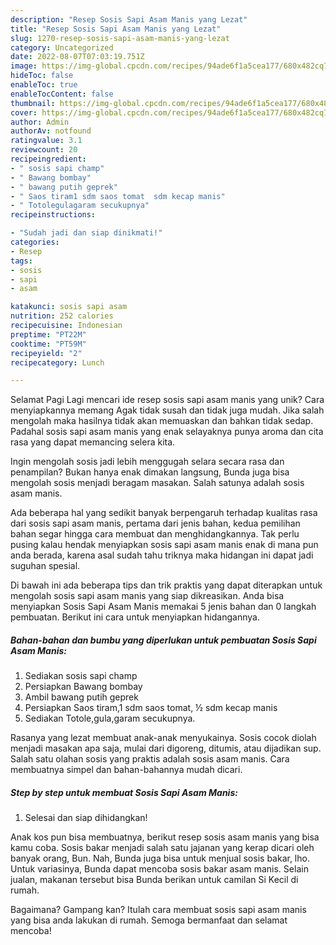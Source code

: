 ```yaml
---
description: "Resep Sosis Sapi Asam Manis yang Lezat"
title: "Resep Sosis Sapi Asam Manis yang Lezat"
slug: 1270-resep-sosis-sapi-asam-manis-yang-lezat
category: Uncategorized
date: 2022-08-07T07:03:19.751Z
image: https://img-global.cpcdn.com/recipes/94ade6f1a5cea177/680x482cq70/sosis-sapi-asam-manis-foto-resep-utama.jpg
hideToc: false
enableToc: true
enableTocContent: false
thumbnail: https://img-global.cpcdn.com/recipes/94ade6f1a5cea177/680x482cq70/sosis-sapi-asam-manis-foto-resep-utama.jpg
cover: https://img-global.cpcdn.com/recipes/94ade6f1a5cea177/680x482cq70/sosis-sapi-asam-manis-foto-resep-utama.jpg
author: Admin
authorAv: notfound
ratingvalue: 3.1
reviewcount: 20
recipeingredient:
- " sosis sapi champ"
- " Bawang bombay"
- " bawang putih geprek"
- " Saos tiram1 sdm saos tomat  sdm kecap manis"
- " Totolegulagaram secukupnya"
recipeinstructions:

- "Sudah jadi dan siap dinikmati!"
categories:
- Resep
tags:
- sosis
- sapi
- asam

katakunci: sosis sapi asam 
nutrition: 252 calories
recipecuisine: Indonesian
preptime: "PT22M"
cooktime: "PT59M"
recipeyield: "2"
recipecategory: Lunch

---
```



Selamat Pagi Lagi mencari ide resep sosis sapi asam manis yang unik? Cara menyiapkannya memang Agak tidak susah dan tidak juga mudah. Jika salah mengolah maka hasilnya tidak akan memuaskan dan bahkan tidak sedap. Padahal sosis sapi asam manis yang enak selayaknya punya aroma dan cita rasa yang dapat memancing selera kita.


Ingin mengolah sosis jadi lebih menggugah selara secara rasa dan penampilan? Bukan hanya enak dimakan langsung, Bunda juga bisa mengolah sosis menjadi beragam masakan. Salah satunya adalah sosis asam manis.

Ada beberapa hal yang sedikit banyak berpengaruh terhadap kualitas rasa dari sosis sapi asam manis, pertama dari jenis bahan, kedua pemilihan bahan segar hingga cara membuat dan menghidangkannya. Tak perlu pusing kalau hendak menyiapkan sosis sapi asam manis enak di mana pun anda berada, karena asal sudah tahu triknya maka hidangan ini dapat jadi suguhan spesial.


Di bawah ini ada beberapa tips dan trik praktis yang dapat diterapkan untuk mengolah sosis sapi asam manis yang siap dikreasikan. Anda bisa menyiapkan Sosis Sapi Asam Manis memakai 5 jenis bahan dan 0 langkah pembuatan. Berikut ini cara untuk menyiapkan hidangannya.

<!--inarticleads1-->

##### Bahan-bahan dan bumbu yang diperlukan untuk pembuatan Sosis Sapi Asam Manis:

1. Sediakan  sosis sapi champ
1. Persiapkan  Bawang bombay
1. Ambil  bawang putih geprek
1. Persiapkan  Saos tiram,1 sdm saos tomat, ½ sdm kecap manis
1. Sediakan  Totole,gula,garam secukupnya.


Rasanya yang lezat membuat anak-anak menyukainya. Sosis cocok diolah menjadi masakan apa saja, mulai dari digoreng, ditumis, atau dijadikan sup. Salah satu olahan sosis yang praktis adalah sosis asam manis. Cara membuatnya simpel dan bahan-bahannya mudah dicari. 

<!--inarticleads2-->

##### Step by step untuk membuat Sosis Sapi Asam Manis:


1. Selesai dan siap dihidangkan!

Anak kos pun bisa membuatnya, berikut resep sosis asam manis yang bisa kamu coba. Sosis bakar menjadi salah satu jajanan yang kerap dicari oleh banyak orang, Bun. Nah, Bunda juga bisa untuk menjual sosis bakar, lho. Untuk variasinya, Bunda dapat mencoba sosis bakar asam manis. Selain jualan, makanan tersebut bisa Bunda berikan untuk camilan Si Kecil di rumah. 

Bagaimana? Gampang kan? Itulah cara membuat sosis sapi asam manis yang bisa anda lakukan di rumah. Semoga bermanfaat dan selamat mencoba!
